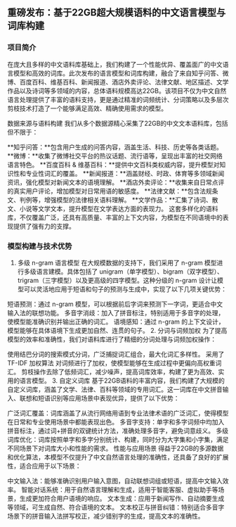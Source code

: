## 重磅发布：基于22GB超大规模语料的中文语言模型与词库构建

### 项目简介
在庞大且多样的中文语料库基础上，我们构建了一个性能优异、覆盖面广的中文语言模型和高效的词库。此次发布的语言模型和词库构建，融合了来自知乎问答、微博、百度百科、维基百科、新闻报道、酒店外卖评论、法律文献、地区描述、文学作品以及诗词等多领域的内容，总体语料规模高达22GB。该项目不仅为中文自然语言处理提供了丰富的语料支持，更是通过精准的词频统计、分词策略以及多层次剪枝技术打造了一个能够满足高效、精确使用需求的模型。

数据来源与语料构建
我们从多个数据源精心采集了22GB的中文文本语料库，包括但不限于：

**知乎问答：**包含用户生成的问答内容，涵盖生活、科技、历史等各类话题。
**微博：**收集了微博社交平台的热议话题、流行语等，呈现出丰富的社交网络语言特色。
**百度百科 & 维基百科：**提供中文百科类权威内容，提升模型对知识性和专业性词汇的覆盖。
**新闻报道：**涵盖财经、时政、体育等多领域新闻资讯，强化模型对新闻文本的语境理解。
**酒店外卖评论：**收集来自日常点评的真实用户评论，增加模型对日常用语的敏感度。
**法律文献：**包含法规条文、判例等，增强模型的法律相关语料理解。
**文学作品：**汇集了诗词、散文、小说等文学文本，提升模型在文学表达方面的表现力。
这套多样化的语料库，不仅覆盖广泛，还具有高质量、丰富的上下文内容，为模型在不同语境中的表现提供了强有力的支撑。

### 模型构建与技术优势
1. 多级 n-gram 语言模型
在大规模数据的支持下，我们采用了 n-gram 模型进行多级语言建模。具体包括了 unigram（单字模型）、bigram（双字模型）、trigram（三字模型）以及更高级的四字模型。这种分级的 n-gram 设计让模型可以灵活地应用于短语和句子的预测与生成中，实现了以下几项关键优势：

短语预测：通过 n-gram 模型，可以根据前后字词来预测下一字词，更适合中文输入法的联想功能。
多音字消歧：加入了拼音标注，特别适用于多音字的处理，使模型能准确识别并输出正确的词汇。
语境感知：通过 n-gram 的上下文设计，模型能够在具体语境下生成更加自然、连贯的句子。
2. 分词与词频加权
为了提高模型的效率和准确性，我们对语料库进行了精细的分词处理与词频加权操作：

使用结巴分词的搜索模式分词，广泛捕捉词汇组合，最大化词汇多样性。
采用了 TF-IDF 加权算法 对词频进行了加权，使模型能够在生成过程中更偏向高权重词汇。
剪枝操作去除了低频词汇，减少噪声，提高词库效率，构建了更为高效、实用的语言模型。
3. 自定义词库
基于22GB语料的丰富内容，我们构建了大规模的自定义词库，涵盖了文学、法律、百科等领域的专用词汇。这一词库在中文拼音输入、联想和短语识别等应用场景中表现优异，提供了以下优势：

广泛词汇覆盖：词库涵盖了从流行网络用语到专业法律术语的广泛词汇，使得模型在日常和专业使用场景中都能表现出色。
多音字支持：单字和多字词频中均加入拼音标注，通过词+拼音的双键统计方法，准确处理多音字，避免词意歧义。
多级词库优化：词库按照单字和多字分别统计、构建，同时分为大字集和小字集，满足不同场景下对词库大小和性能的需求。
性能与应用场景
得益于22GB的多源数据和优化算法，本模型不仅提升了中文自然语言处理的准确性，还具备了良好的扩展性，适合应用于以下场景：

中文输入法：能够准确识别用户输入意图，自动联想词组或短语，提高中文输入效率。
智能对话系统：用于自然语言理解和生成，适用于智能客服、虚拟助手等场景，生成更加符合用户语境的响应。
文本生成：应用于新闻写作、自动摘要生成等领域，可生成自然、符合语境的文本。
文本校正与拼音纠错：特别适合多音字场景下的拼音输入法拼写校正，减少错别字的生成，提高文本的准确性。
